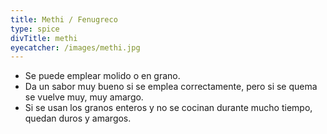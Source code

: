 ```yaml
---
title: Methi / Fenugreco
type: spice
divTitle: methi
eyecatcher: /images/methi.jpg
---
```


* Se puede emplear molido o en grano. 
* Da un sabor muy bueno si se emplea correctamente, pero si se quema se vuelve muy, muy amargo.
* Si se usan los granos enteros y no se cocinan durante mucho tiempo, quedan duros y amargos.

